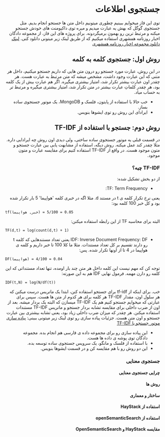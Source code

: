 <div dir="rtl" align='right'>

# جستجوی اطلاعات
توی این فاز میخوایم ببینیم چطوری میتونیم داخل متن ها جستجو انجام بدیم. مثل جستجوی گوگل که بهش یه عبارت میدیم و میره توی داکیومنت های خودش جستجو میکنه و مرتبط ترین رو بهمون برمیگردونه.
برای پروژه های این فاز، از مجموعه دادگان اخبار روزنامه همشهری استفاده میکنیم که از طریق لینک زیر میتونی دانلود کنی.
[لینک دانلود مجموعه اخبار  روزنامه همشهری](https://dbrg.ut.ac.ir/hamshahri/)
## روش اول: جستجوی کلمه به کلمه
در این روش، عبارت مورد جستجو رو درون متن هایی که داریم جستجو میکنیم، داخل هر متنی که این عبارت وجود داشت، مشخص میشه که متن مرتبط به عبارت هست. هر چقدر اون عبارت بیشتر تکرار شد، امتیاز بیشتری میگیره. اگر هم عبارت بیش از یک کلمه بود، هر چقدر کلماتِ عبارت بیشتر در متن تکرار شد، امتیاز بیشتری میگیره و مرتبط تر به حساب میاد.

* خب حالا با استفاده از پایتون، فلسک و MongoDB، یک موتور جستجوی ساده بساز.
* ایرادای این روش رو توی ایشوها بنویس.

## روش دوم: جستجو با استفاده از TF-IDF
در قسمت قبلی یه موتور جستجوی ساده ساختی، ولی دیدی اون روش چه ایرادایی داره. مثلا چقدر کند عمل میکنه. روش دیگه، استفاده از مشابهت یابی بین عبارت جستجو و متون موجود هست. در واقع از TF-IDF استفاده کنیم برای مقایسه عبارت و متون موجود. 

### TF-IDF چیه؟
از دو بخش تشکیل شده:

* TF: Term Frequency:

یعنی نرخ تکرار کلمه ی t در مستند d. مثلا اگه در خبری کلمه 'هواپیما' 5 بار تکرار شده بود و کل خبر 100 کلمه بود:

<div dir="ltr" align='left'>

```
tf(خبر, هواپیما) = 0.05 = 5/100
```

<div dir="rtl" align='right'>
البته برای محاسبه TF از این رابطه استفاده میکنن:

<div dir="ltr" align='left'>

```
TF(d,t) = log(count(d,t) + 1)
```

<div dir="rtl" align='right'>

* IDF: Inverse Document Frequency:
DF یعنی تعداد مستندهایی که کلمه t رو دارند تقسیم بر کل تعداد مستندات. مثلا ما کلا 100 تا خبر داریم و کلمه ی هواپیما در 4 تا از اونها تکرار شده. پس:

<div dir="ltr" align='left'>

```
DF(هواپیما) = 0.04 = 4/100
```
<div dir="rtl" align='right'>
توجه کن که مهم نیست این کلمه داخل هر متن چند بار اومده، تنها تعداد مستنداتی که این کلمه رو دارن مهمه.
فرمول نهایی IDF هم به این صورته:
<div dir="ltr" align='left'>

```
IDF(t,N) = log(N/df(t))
```


<div dir="rtl" align='right'>

خب. برای اینکه از tf-idf برای جستجو استفاده کنن، ابتدا یک ماتریس درست میکنن که هر سلول اون، مقدار TF-IDF هر کلمه برای هر کدوم از متن ها هست. سپس برای عبارتی که میخوایم جستجو کنیم هم یک TF-IDF میسازن که البته یک بردار میشه. بعد از اون از ضرب داخلی برای مقایسه تشابه بردار جستجو و ماتریس TF-IDF مستندات استفاده میکنن. هر چقدر که میزان ضرب داخلی زیاد بود، یعنی تشابه بیشتری بین عبارت جستجو و اون متن هست. 
جزئیات پیاده سازی رو توی لینک زیر میتونی ببینی:
[پیاده سازی موتور جستجو با TF-IDF](https://medium.com/analytics-vidhya/build-your-semantic-document-search-engine-with-tf-idf-and-google-use-c836bf5f27fb)

* این پیاده سازی رو برای مجموعه داده ی فارسی هم انجام بده. مجموعه دادگان توی پوشه ی داده ها هست.
* با استفاده از فلسک و مانگو، یک سرویس جستجوی ساده توسعه بده.
* این دو روش رو با هم مقایسه کن و در قسمت ایشوها بنویس.
### جستجوی معنایی
#### چرایی جستجوی معنایی
#### روش ها
#### ساختار و معماری
#### استفاده از HayStack
#### استفاده از openSemanticSearch
#### مقایسه HayStack  و OpenSemanticSearch
